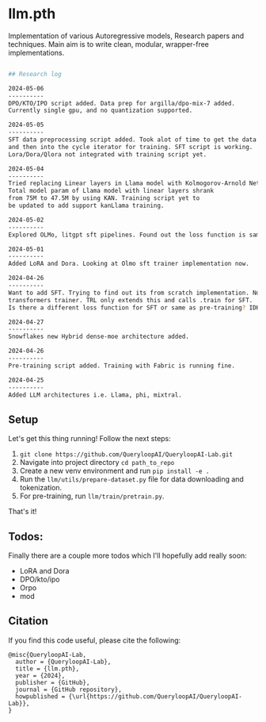 # llm.pth
Implementation of various Autoregressive models, Research papers and techniques. Main aim is to write clean, modular, wrapper-free implementations.

```bash

## Research log

2024-05-06
----------
DPO/KTO/IPO script added. Data prep for argilla/dpo-mix-7 added. 
Currently single gpu, and no quantization supported.

2024-05-05
----------
SFT data preprocessing script added. Took alot of time to get the data in right format 
and then into the cycle iterator for training. SFT script is working. 
Lora/Dora/Qlora not integrated with training script yet.

2024-05-04
----------
Tried replacing Linear layers in Llama model with Kolmogorov-Arnold Network layers. 
Total model param of Llama model with linear layers shrank 
from 75M to 47.5M by using KAN. Training script yet to 
be updated to add support kanLlama training.

2024-05-02
----------
Explored OLMo, litgpt sft pipelines. Found out the loss function is same, just a little difference in the inputs to CSE. Exploring the data prep for sft different formats as well.

2024-05-01
----------
Added LoRA and Dora. Looking at Olmo sft trainer implementation now.

2024-04-26
----------
Want to add SFT. Trying to find out its from scratch implementation. Nothing found except 
transformers trainer. TRL only extends this and calls .train for SFT. 
Is there a different loss function for SFT or same as pre-training? IDK

2024-04-27
----------
Snowflakes new Hybrid dense-moe architecture added.

2024-04-26
----------
Pre-training script added. Training with Fabric is running fine.

2024-04-25
----------
Added LLM architectures i.e. Llama, phi, mixtral.

```





## Setup


Let's get this thing running! Follow the next steps:

1. `git clone https://github.com/QueryloopAI/QueryloopAI-Lab.git`
2. Navigate into project directory `cd path_to_repo`
3. Create a new venv environment and run `pip install -e .`
4. Run the `llm/utils/prepare-dataset.py` file for data downloading and tokenization.
5. For pre-training, run `llm/train/pretrain.py`.

That's it!<br/>

## Todos:

Finally there are a couple more todos which I'll hopefully add really soon:
* LoRA and Dora
* DPO/kto/ipo
* Orpo
* mod


## Citation

If you find this code useful, please cite the following:

```
@misc{QueryloopAI-Lab,
  author = {QueryloopAI-Lab},
  title = {llm.pth},
  year = {2024},
  publisher = {GitHub},
  journal = {GitHub repository},
  howpublished = {\url{https://github.com/QueryloopAI/QueryloopAI-Lab}},
}
```
